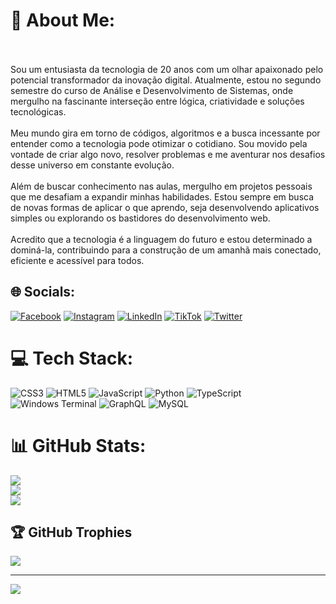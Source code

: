 # 💫 About Me:
<br><br>Sou um entusiasta da tecnologia de 20 anos com um olhar apaixonado pelo potencial transformador da inovação digital. Atualmente, estou no segundo semestre do curso de Análise e Desenvolvimento de Sistemas, onde mergulho na fascinante interseção entre lógica, criatividade e soluções tecnológicas.<br><br>Meu mundo gira em torno de códigos, algoritmos e a busca incessante por entender como a tecnologia pode otimizar o cotidiano. Sou movido pela vontade de criar algo novo, resolver problemas e me aventurar nos desafios desse universo em constante evolução.<br><br>Além de buscar conhecimento nas aulas, mergulho em projetos pessoais que me desafiam a expandir minhas habilidades. Estou sempre em busca de novas formas de aplicar o que aprendo, seja desenvolvendo aplicativos simples ou explorando os bastidores do desenvolvimento web.<br><br>Acredito que a tecnologia é a linguagem do futuro e estou determinado a dominá-la, contribuindo para a construção de um amanhã mais conectado, eficiente e acessível para todos.<br>


## 🌐 Socials:
[![Facebook](https://img.shields.io/badge/Facebook-%231877F2.svg?logo=Facebook&logoColor=white)](https://facebook.com/https://www.facebook.com/conrado.soares.75?mibextid=ZbWKwL) [![Instagram](https://img.shields.io/badge/Instagram-%23E4405F.svg?logo=Instagram&logoColor=white)](https://instagram.com/https://www.instagram.com/conrado_soaresss?igshid=YzAwZjE1ZTI0Zg==) [![LinkedIn](https://img.shields.io/badge/LinkedIn-%230077B5.svg?logo=linkedin&logoColor=white)](https://linkedin.com/in/https://www.linkedin.com/in/conrado-soares-387317207?utm_source=share&utm_campaign=share_via&utm_content=profile&utm_medium=android_app) [![TikTok](https://img.shields.io/badge/TikTok-%23000000.svg?logo=TikTok&logoColor=white)](https://tiktok.com/@https://www.tiktok.com/@s04ress?_t=8iCneEsVaYI&_r=1) [![Twitter](https://img.shields.io/badge/Twitter-%231DA1F2.svg?logo=Twitter&logoColor=white)](https://twitter.com/https://x.com/Soareees?t=5fR5TJegHY5cXtoDCABbNg&s=09) 

# 💻 Tech Stack:
![CSS3](https://img.shields.io/badge/css3-%231572B6.svg?style=for-the-badge&logo=css3&logoColor=white) ![HTML5](https://img.shields.io/badge/html5-%23E34F26.svg?style=for-the-badge&logo=html5&logoColor=white) ![JavaScript](https://img.shields.io/badge/javascript-%23323330.svg?style=for-the-badge&logo=javascript&logoColor=%23F7DF1E) ![Python](https://img.shields.io/badge/python-3670A0?style=for-the-badge&logo=python&logoColor=ffdd54) ![TypeScript](https://img.shields.io/badge/typescript-%23007ACC.svg?style=for-the-badge&logo=typescript&logoColor=white) ![Windows Terminal](https://img.shields.io/badge/Windows%20Terminal-%234D4D4D.svg?style=for-the-badge&logo=windows-terminal&logoColor=white) ![GraphQL](https://img.shields.io/badge/-GraphQL-E10098?style=for-the-badge&logo=graphql&logoColor=white) ![MySQL](https://img.shields.io/badge/mysql-%2300000f.svg?style=for-the-badge&logo=mysql&logoColor=white)
# 📊 GitHub Stats:
![](https://github-readme-stats.vercel.app/api?username=Negraum&theme=merko&hide_border=false&include_all_commits=true&count_private=false)<br/>
![](https://github-readme-streak-stats.herokuapp.com/?user=Negraum&theme=merko&hide_border=false)<br/>
![](https://github-readme-stats.vercel.app/api/top-langs/?username=Negraum&theme=merko&hide_border=false&include_all_commits=true&count_private=false&layout=compact)

## 🏆 GitHub Trophies
![](https://github-profile-trophy.vercel.app/?username=Negraum&theme=radical&no-frame=false&no-bg=true&margin-w=4)

---
[![](https://visitcount.itsvg.in/api?id=Negraum&icon=0&color=0)](https://visitcount.itsvg.in)

<!-- Proudly created with GPRM ( https://gprm.itsvg.in ) -->
